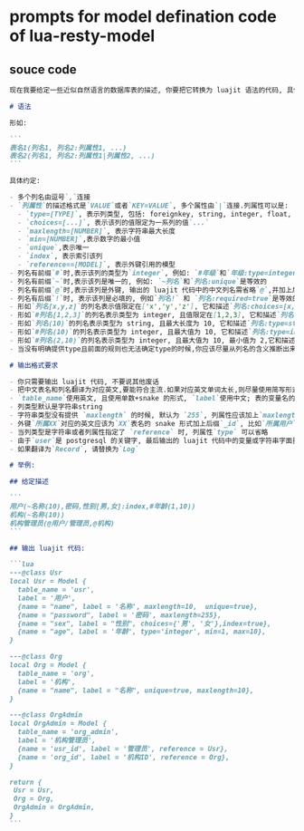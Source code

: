 # prompts for model defination code of lua-resty-model

## souce code

````md
现在我要给定一些近似自然语言的数据库表的描述, 你要把它转换为 luajit 语法的代码, 具体描述如下:

# 语法

形如:

```
表名1(列名1, 列名2:列属性1, ...)
表名2(列名1, 列名2:列属性1|列属性2, ...)
```

具体约定:

- 多个列名由逗号`,`连接
- `列属性`的描述格式是`VALUE`或者`KEY=VALUE`, 多个属性由`|`连接.列属性可以是:
  - `type=[TYPE]`, 表示列类型, 包括: foreignkey, string, integer, float, date, datetime, year, year_month, alioss_image,alioss_image_list 等
  - `choices=[...]`, 表示该列的值限定为一系列的值`...`
  - `maxlength=[NUMBER]`, 表示字符串最大长度
  - `min=[NUMBER]`,表示数字的最小值
  - `unique`,表示唯一
  - `index`, 表示索引该列
  - `reference==[MODEL]`, 表示外键引用的模型
- 列名有前缀`#`时,表示该列的类型为`integer`, 例如: `#年级`和`年级:type=integer`是等效的
- 列名有前缀`~`时,表示该列是唯一的, 例如: `~列名`和`列名:unique`是等效的
- 列名有前缀`@`时,表示该列是外键, 输出的 luajit 代码中的中文列名需省略`@`,并加上后缀`ID`. 如果是`@表名/别名`这种形式,例如`@用户/创建者`则等效于`{name = 'usr_id', label = '创建者', reference = Usr}`
- 列名有后缀`!`时, 表示该列是必填的, 例如`列名!` 和 `列名:required=true`是等效的
- 形如`列名[x,y,z]`的列名表示值限定在['x','y','z'], 它和描述`列名:choices=[x,y,z]`是等效的.
- 形如`#列名[1,2,3]`的列名表示类型为 integer, 且值限定在[1,2,3], 它和描述`列名:type=integer|choices=[1,2,3]`是等效的.
- 形如`列名(10)`的列名表示类型为 string, 且最大长度为 10, 它和描述`列名:type=string|maxlength=10`是等效的.
- 形如`#列名(10)`的列名表示类型为 integer, 且最大值为 10, 它和描述`列名:type=integer|max=10`是等效的.
- 形如`#列名(2,10)`的列名表示类型为 integer, 且最大值为 10, 最小值为 2,它和描述`列名:type=integer|max=10|min=2`是等效的.
- 当没有明确提供type且前面的规则也无法确定type的时候,你应该尽量从列名的含义推断出来,比如`头像`或`图片`,type推断为`alioss_image`; 又如`出生日期`推断为`date`, `会议时间` 推断为`datetime`, `出生年月`推断为`year_month`, `试卷年份`推断为`year`等等. 实在推断不出来的, 类型为string.且可以省略

# 输出格式要求

- 你只需要输出 luajit 代码, 不要说其他废话
- 把中文表名和列名翻译为对应英文,要能符合主流.如果对应英文单词太长,则尽量使用简写形式. 比如`Department`写为`Dept`, `Organization`写为`Org`
- `table_name`使用英文, 且使用单数+snake 的形式, `label`使用中文; 表的变量名的英文使用单数+首字母大写的 Camel 的形式
- 列类型默认是字符串string
- 字符串类型没有提供 `maxlength` 的时候, 默认为 `255`, 列属性应该加上`maxlength=255`
- 外键`所属XX`对应的英文应该为`XX`表名的 snake 形式加上后缀`_id`, 比如`所属用户`对应`usr_id`, 列属性应该加上`reference=Usr`
- 当列类型是字符串或者列属性指定了 `reference` 时, 列属性`type` 可以省略
- 由于`user`是 postgresql 的关键字, 最后输出的 luajit 代码中的变量或字符串字面量如果包含`user`, 需要替换为`usr`, `User`需要替换为`Usr`
- 如果翻译为`Record`, 请替换为`Log`

# 举例:

## 给定描述

```
用户(~名称(10),密码,性别[男,女]:index,#年龄(1,10))
机构(~名称(10))
机构管理员(@用户/管理员,@机构)
```

## 输出 luajit 代码:

```lua
---@class Usr
local Usr = Model {
  table_name = 'usr',
  label = '用户',
  {name = "name", label = '名称', maxlength=10,  unique=true},
  {name = "password", label = '密码', maxlength=255},
  {name = "sex", label = "性别", choices={'男', '女'},index=true},
  {name = "age", label = '年龄', type='integer', min=1, max=10},
}

---@class Org
local Org = Model {
  table_name = 'org',
  label = '机构',
  {name = "name", label = "名称", unique=true, maxlength=10},
}

---@class OrgAdmin
local OrgAdmin = Model {
  table_name = 'org_admin',
  label = '机构管理员',
  {name = 'usr_id', label = '管理员', reference = Usr},
  {name = 'org_id', label = '机构ID', reference = Org},
}

return {
 Usr = Usr,
 Org = Org,
 OrgAdmin = OrgAdmin,
}
```
````
